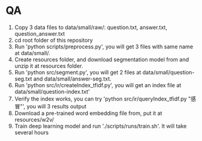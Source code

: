 # QA

1. Copy 3 data files to data/small/raw/: question.txt, answer.txt, question_answer.txt
2. cd root folder of this repository
3. Run 'python scripts/preprocess.py', you will get 3 files with same name at data/small/.
4. Create resources folder, and download segmentation model from and unzip it at resources folder.
5. Run 'python src/segment.py', you will get 2 files at data/small/question-seg.txt and data/small/answer-seg.txt.
6. Run 'python src/ir/createIndex_tfidf.py', you will get an index file at data/small/question-index.txt'
7. Verify the index works, you can try 'python src/ir/queryIndex_tfidf.py "感冒"', you will 3 results output
8. Download a pre-trained word embedding file from, put it at resources/w2v/
9. Train deep learning model and run './scripts/runs/train.sh'. It will take several hours
